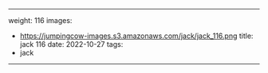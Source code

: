 
---
weight: 116
images:
- https://jumpingcow-images.s3.amazonaws.com/jack/jack_116.png
title: jack 116
date: 2022-10-27
tags:
- jack
---
